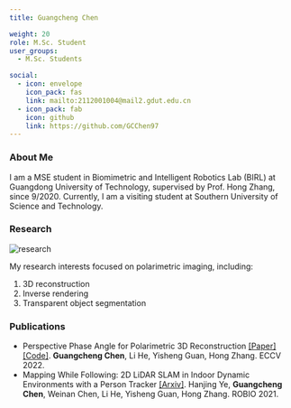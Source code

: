 ```yaml
---
title: Guangcheng Chen

weight: 20
role: M.Sc. Student
user_groups:
  - M.Sc. Students

social:
  - icon: envelope 
    icon_pack: fas
    link: mailto:2112001004@mail2.gdut.edu.cn
  - icon_pack: fab
    icon: github
    link: https://github.com/GCChen97
---
```

### About Me
I am a MSE student in Biomimetric and Intelligent Robotics Lab (BIRL) at Guangdong University of Technology, supervised by Prof. Hong Zhang, since 9/2020. Currently, I am a visiting student at Southern University of Science and Technology.

### Research
![research](authors_research/guangcheng_chen.gif "Research Introduction")

My research interests focused on polarimetric imaging, including:
1. 3D reconstruction
2. Inverse rendering
3. Transparent object segmentation 

### Publications
- Perspective Phase Angle for Polarimetric 3D Reconstruction [[Paper]](https://www.ecva.net/papers/eccv_2022/papers_ECCV/html/6667_ECCV_2022_paper.php) [[Code]](https://github.com/GCChen97/ppa4p3d). **Guangcheng Chen**, Li He, Yisheng Guan, Hong Zhang. ECCV 2022.
- Mapping While Following: 2D LiDAR SLAM in Indoor Dynamic Environments with a Person Tracker [[Arxiv]](https://arxiv.org/pdf/2204.08163). Hanjing Ye, **Guangcheng Chen**, Weinan Chen, Li He, Yisheng Guan, Hong Zhang. ROBIO 2021.



